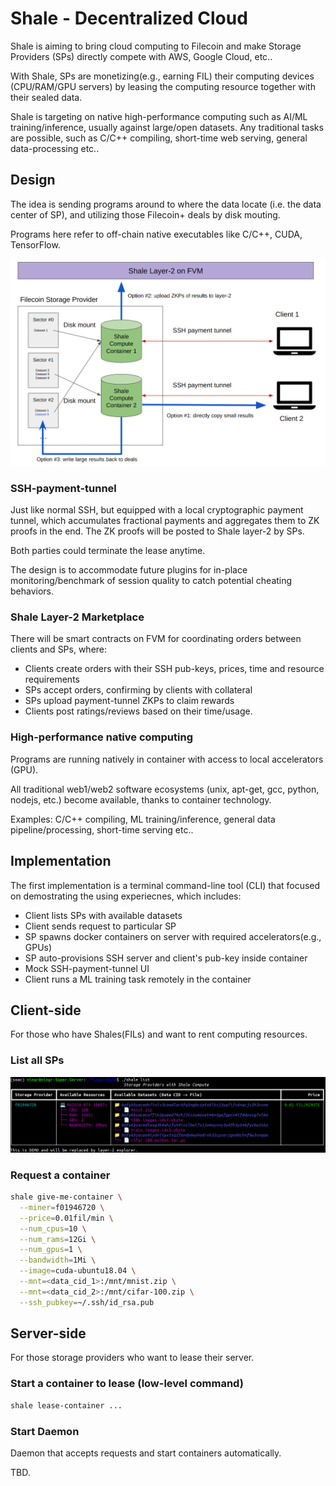 # Shale - Decentralized Cloud

Shale is aiming to bring cloud computing to Filecoin and make Storage Providers (SPs) directly compete with AWS, Google Cloud, etc..

With Shale, SPs are monetizing(e.g., earning FIL) their computing devices (CPU/RAM/GPU servers) by leasing the computing resource together with their sealed data.

Shale is targeting on native high-performance computing such as AI/ML training/inference, usually against large/open datasets. Any traditional tasks are possible, such as C/C++ compiling, short-time web serving, general data-processing etc..

## Design

The idea is sending programs around to where the data locate (i.e. the data center of SP), and utilizing those Filecoin+ deals by disk mouting.

Programs here refer to off-chain native executables like C/C++, CUDA, TensorFlow.

![architecture](doc/shale_architecture.png)

### SSH-payment-tunnel

Just like normal SSH, but equipped with a local cryptographic payment tunnel, which accumulates fractional payments and aggregates them to ZK proofs in the end.
The ZK proofs will be posted to Shale layer-2 by SPs.

Both parties could terminate the lease anytime.

The design is to accommodate future plugins for in-place monitoring/benchmark of session quality to catch potential cheating behaviors.

### Shale Layer-2 Marketplace

There will be smart contracts on FVM for coordinating orders between clients and SPs, where:

* Clients create orders with their SSH pub-keys, prices, time and resource requirements
* SPs accept orders, confirming by clients with collateral
* SPs upload payment-tunnel ZKPs to claim rewards
* Clients post ratings/reviews based on their time/usage.

### High-performance native computing

Programs are running natively in container with access to local accelerators (GPU).

All traditional web1/web2 software ecosystems (unix, apt-get, gcc, python, nodejs, etc.) become available, thanks to container technology.

Examples: C/C++ compiling, ML training/inference, general data pipeline/processing, short-time serving etc.. 

## Implementation

The first implementation is a terminal command-line tool (CLI) that focused on demostrating the using experiecnes, which includes:

* Client lists SPs with available datasets 
* Client sends request to particular SP
* SP spawns docker containers on server with required accelerators(e.g., GPUs)
* SP auto-provisions SSH server and client's pub-key inside container
* Mock SSH-payment-tunnel UI
* Client runs a ML training task remotely in the container

## Client-side

For those who have Shales(FILs) and want to rent computing resources.

### List all SPs

![screenshot_1](doc/screenshot_1.png)

### Request a container
```bash
shale give-me-container \
  --miner=f01946720 \
  --price=0.01fil/min \
  --num_cpus=10 \
  --num_rams=12Gi \
  --num_gpus=1 \
  --bandwidth=1Mi \
  --image=cuda-ubuntu18.04 \
  --mnt=<data_cid_1>:/mnt/mnist.zip \
  --mnt=<data_cid_2>:/mnt/cifar-100.zip \
  --ssh_pubkey=~/.ssh/id_rsa.pub
```

## Server-side

For those storage providers who want to lease their server.

### Start a container to lease (low-level command)

```bash
shale lease-container ...
```

### Start Daemon

Daemon that accepts requests and start containers automatically.

TBD.
